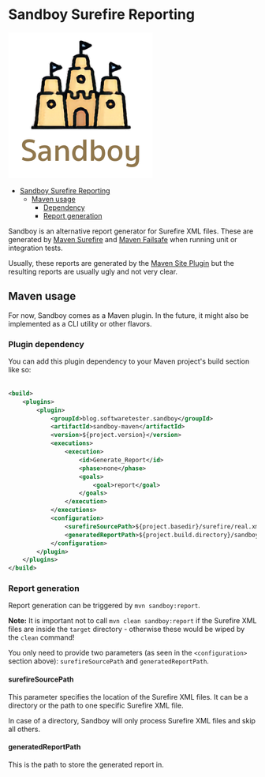 # Sandboy Surefire Reporting

![logo.png](doc/logo.png)

<!-- START doctoc generated TOC please keep comment here to allow auto update -->
<!-- DON'T EDIT THIS SECTION, INSTEAD RE-RUN doctoc TO UPDATE -->

- [Sandboy Surefire Reporting](#sandboy-surefire-reporting)
    - [Maven usage](#maven-usage)
        - [Dependency](#dependency)
        - [Report generation](#report-generation)

<!-- END doctoc generated TOC please keep comment here to allow auto update -->

Sandboy is an alternative report generator for Surefire XML files. These are generated
by [Maven Surefire](https://maven.apache.org/surefire/maven-surefire-plugin/)
and [Maven Failsafe](https://maven.apache.org/surefire/maven-failsafe-plugin/) when running unit or integration tests.

Usually, these reports are generated by the [Maven Site Plugin](https://maven.apache.org/plugins/maven-site-plugin/) but
the resulting reports are usually ugly and not very clear.

## Maven usage

For now, Sandboy comes as a Maven plugin. In the future, it might also be implemented as a CLI utility or other flavors.

### Plugin dependency

You can add this plugin dependency to your Maven project's build section like so:

```xml

<build>
    <plugins>
        <plugin>
            <groupId>blog.softwaretester.sandboy</groupId>
            <artifactId>sandboy-maven</artifactId>
            <version>${project.version}</version>
            <executions>
                <execution>
                    <id>Generate_Report</id>
                    <phase>none</phase>
                    <goals>
                        <goal>report</goal>
                    </goals>
                </execution>
            </executions>
            <configuration>
                <surefireSourcePath>${project.basedir}/surefire/real.xml</surefireSourcePath>
                <generatedReportPath>${project.build.directory}/sandboy-report</generatedReportPath>
            </configuration>
        </plugin>
    </plugins>
</build>
```

### Report generation

Report generation can be triggered by `mvn sandboy:report`.

__Note:__ It is important not to call `mvn clean sandboy:report` if the Surefire XML files are inside the `target`
directory - otherwise these would be wiped by the `clean` command!

You only need to provide two parameters (as seen in the `<configuration>` section above): `surefireSourcePath`
and `generatedReportPath`.

#### surefireSourcePath

This parameter specifies the location of the Surefire XML files. It can be a directory or the path to one specific
Surefire XML file.

In case of a directory, Sandboy will only process Surefire XML files and skip all others.

#### generatedReportPath

This is the path to store the generated report in.